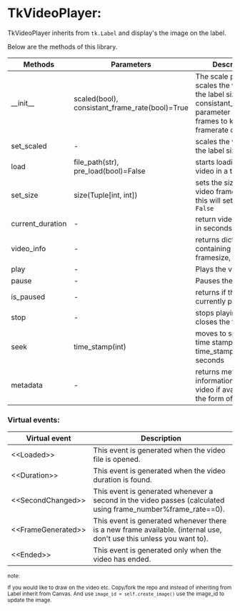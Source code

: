 # TkVideoPlayer:

TkVideoPlayer inherits from `tk.Label` and display's the image on the label.

Below are the methods of this library.

| Methods          | Parameters                           | Description                                                                                                                                                                                   |
|------------------|--------------------------------------|-----------------------------------------------------------------------------------------------------------------------------------------------------------------------------------------------|
| \_\_init\_\_     | scaled(bool), consistant_frame_rate(bool)=True   | The scale parameter scales the video to the label size.  The consistant_frame_rate parameter skips frames to keep the framerate consistant       |
| set_scaled       | -                                    | scales the video to the label size.                                                                                                                                                           |
| load             | file_path(str), pre_load(bool)=False | starts loading the video in a thread.                                                                                                                                                         |
| set_size         | size(Tuple[int, int])                | sets the size of the video frame. setting this will set scaled to `False`                                                                                                                     |
| current_duration  | -                                    | return video duration in seconds.                                                                                                                                                             |
| video_info       | -                                    | returns dictionary containing framerate, framesize, duration.|
| play             | -                                    | Plays the video.                                                                                                                                                                              |
| pause            | -                                    | Pauses the video                                                                                                                                                                              |
| is_paused        | -                                    | returns if the video is currently paused.                                                                                                                                               
| stop             | -                                    | stops playing the file, closes the file.  |
| seek             | time_stamp(int)                    | moves to specific time stamp. provide time_stamp in seconds                                           
| metadata         | -                                  | returns meta information of the video if available in the form of dictionary                                           

### Virtual events:

| Virtual event          | Description                                                                                                         |
|------------------------|---------------------------------------------------------------------------------------------------------------------|
| \<\<Loaded\>\>       | This event is generated when the video file is opened.                                                           |
| \<\<Duration\>\>       | This event is generated when the video duration is found.                                                           |
| \<\<SecondChanged\>\>  | This event is generated whenever a second in the video passes (calculated using frame_number%frame_rate==0).        |
| \<\<FrameGenerated\>\> | This event is generated whenever there is a new frame available. (internal use, don't use this unless you want to). |
| \<\<Ended\>\>          | This event is generated only when the video has ended.                                                              |

<sub> 

note:

If you would like to draw on the video etc. Copy/fork the repo and instead of inheriting from Label inherit from Canvas.
And use `image_id = self.create_image()` use the image_id to update the image.

</sub>

